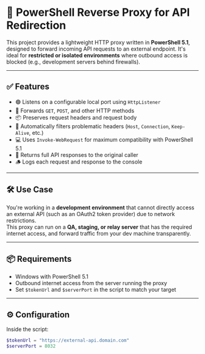 # 🔁 PowerShell Reverse Proxy for API Redirection

This project provides a lightweight HTTP proxy written in **PowerShell 5.1**, designed to forward incoming API requests to an external endpoint. It's ideal for **restricted or isolated environments** where outbound access is blocked (e.g., development servers behind firewalls).

---

## ✅ Features

- 🟢 Listens on a configurable local port using `HttpListener`
- 🔁 Forwards `GET`, `POST`, and other HTTP methods
- 📦 Preserves request headers and request body
- 🔐 Automatically filters problematic headers (`Host`, `Connection`, `Keep-Alive`, etc.)
- 💻 Uses `Invoke-WebRequest` for maximum compatibility with PowerShell 5.1
- 📄 Returns full API responses to the original caller
- 🪵 Logs each request and response to the console

---

## 🛠 Use Case

You're working in a **development environment** that cannot directly access an external API (such as an OAuth2 token provider) due to network restrictions.  
This proxy can run on a **QA, staging, or relay server** that has the required internet access, and forward traffic from your dev machine transparently.

---

## 📦 Requirements

- Windows with PowerShell 5.1
- Outbound internet access from the server running the proxy
- Set `$tokenUrl` and `$serverPort` in the script to match your target

---

## ⚙️ Configuration

Inside the script:

```powershell
$tokenUrl = "https://external-api.domain.com"
$serverPort = 8032
